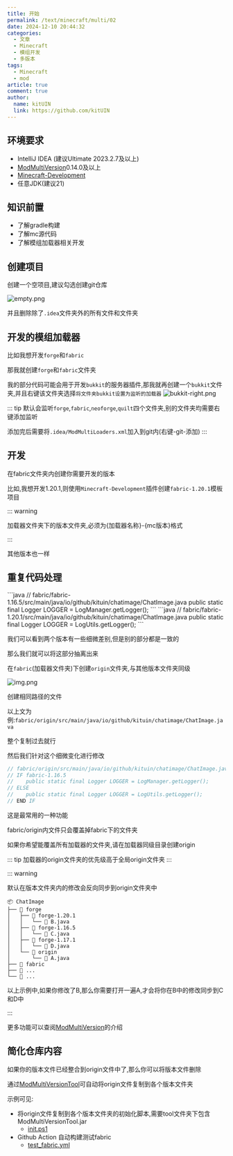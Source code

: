 ```yaml
---
title: 开始
permalink: /text/minecraft/multi/02
date: 2024-12-10 20:44:32
categories:
  - 文章
  - Minecraft
  - 模组开发
  - 多版本
tags:
  - Minecraft
  - mod
article: true
comment: true
author: 
  name: kitUIN
  link: https://github.com/kitUIN
---
```


## 环境要求
- IntelliJ IDEA (建议Ultimate 2023.2.7及以上)
- [ModMultiVersion](https://plugins.jetbrains.com/plugin/24872-modmultiversion)0.14.0及以上
- [Minecraft-Development](https://plugins.jetbrains.com/plugin/8327-minecraft-development)
- 任意JDK(建议21)

## 知识前置
- 了解gradle构建
- 了解mc源代码
- 了解模组加载器相关开发

## 创建项目

创建一个空项目,建议勾选创建git仓库

![empty.png](/img/empty.png)

并且删除除了`.idea`文件夹外的所有文件和文件夹

## 开发的模组加载器

比如我想开发`forge`和`fabric`

那我就创建`forge`和`fabric`文件夹

我的部分代码可能会用于开发`bukkit`的服务器插件,那我就再创建一个`bukkit`文件夹,并且右键该文件夹选择`将文件夹bukkit设置为监听的加载器`
![bukkit-right.png](/img/bukkit-right.png)

::: tip
默认会监听`forge`,`fabric`,`neoforge`,`quilt`四个文件夹,别的文件夹均需要右键添加监听

添加完后需要将`.idea/ModMultiLoaders.xml`加入到git内(右键-git-添加)
:::

## 开发

在fabric文件夹内创建你需要开发的版本

比如,我想开发1.20.1,则使用`Minecraft-Development`插件创建`fabric-1.20.1`模板项目

::: warning

加载器文件夹下的版本文件夹,必须为{加载器名称}-{mc版本}格式

:::

其他版本也一样

## 重复代码处理
<code-group>
  <code-block title="fabric-1.16.5" active>
  ```java
    // fabric/fabric-1.16.5/src/main/java/io/github/kituin/chatimage/ChatImage.java
    public static final Logger LOGGER = LogManager.getLogger();
  ```
  </code-block>

  <code-block title="fabric-1.20.1">
  ```java
    // fabric/fabric-1.20.1/src/main/java/io/github/kituin/chatimage/ChatImage.java
    public static final Logger LOGGER = LogUtils.getLogger();
  ```
  </code-block>
</code-group>

我们可以看到两个版本有一些细微差别,但是别的部分都是一致的

那么我们就可以将这部分抽离出来

在`fabric`(加载器文件夹)下创建`origin`文件夹,与其他版本文件夹同级

![img.png](/img/fabric_origin.png)

创建相同路径的文件

以上文为例:`fabric/origin/src/main/java/io/github/kituin/chatimage/ChatImage.java`

整个复制过去就行

然后我们针对这个细微变化进行修改

```java
// fabric/origin/src/main/java/io/github/kituin/chatimage/ChatImage.java
// IF fabric-1.16.5
//    public static final Logger LOGGER = LogManager.getLogger();
// ELSE
//    public static final Logger LOGGER = LogUtils.getLogger();
// END IF
```

这是最常用的一种功能

fabric/origin内文件只会覆盖掉fabric下的文件夹

如果你希望能覆盖所有加载器的文件夹,请在加载器同级目录创建origin

::: tip
加载器的origin文件夹的优先级高于全局origin文件夹
:::

::: warning

默认在版本文件夹内的修改会反向同步到origin文件夹中


```
📦 ChatImage                         
├── 📂 forge               
│   ├── 📂 forge-1.20.1
│   │   └── 📜 B.java     
│   ├── 📂 forge-1.16.5
│   │   └── 📜 C.java    
│   ├── 📂 forge-1.17.1
│   │   └── 📜 D.java           
│   └── 📂 origin               
│       └── 📜 A.java              
├── 📂 fabric               
├── 📂 ...                  
└── 📜 ...     
```             
以上示例中,如果你修改了B,那么你需要打开一遍A,才会将你在B中的修改同步到C和D中

:::


更多功能可以查阅[ModMultiVersion](https://github.com/kitUIN/ModMultiVersion)的介绍

## 简化仓库内容

如果你的版本文件已经整合到origin文件中了,那么你可以将版本文件删除

通过[ModMultiVersionTool](https://github.com/kitUIN/ModMultiVersionTool)可自动将origin文件复制到各个版本文件夹

示例可见:
- 将origin文件复制到各个版本文件夹的初始化脚本,需要tool文件夹下包含ModMultiVersionTool.jar 
  - [init.ps1](https://github.com/kitUIN/ChatImage/blob/master/init.ps1)
- Github Action 自动构建测试fabric 
  - [test_fabric.yml](https://github.com/kitUIN/ChatImage/blob/master/.github/workflows/test_fabric.yml)
